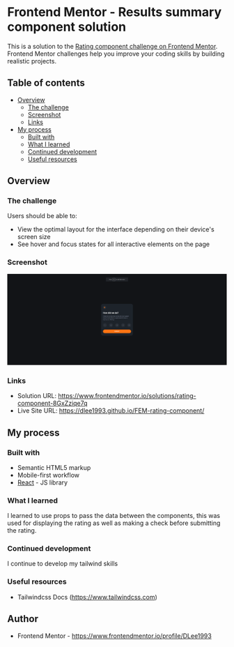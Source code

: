 # Frontend Mentor - Results summary component solution

This is a solution to the [Rating component challenge on Frontend Mentor](https://www.frontendmentor.io/challenges/interactive-rating-component-koxpeBUmI/hub). Frontend Mentor challenges help you improve your coding skills by building realistic projects.

## Table of contents

-   [Overview](#overview)
    -   [The challenge](#the-challenge)
    -   [Screenshot](#screenshot)
    -   [Links](#links)
-   [My process](#my-process)
    -   [Built with](#built-with)
    -   [What I learned](#what-i-learned)
    -   [Continued development](#continued-development)
    -   [Useful resources](#useful-resources)

## Overview

### The challenge

Users should be able to:

-   View the optimal layout for the interface depending on their device's screen size
-   See hover and focus states for all interactive elements on the page

### Screenshot

![ScreenShot](Screenshot.png)

### Links

-   Solution URL: https://www.frontendmentor.io/solutions/rating-component-8GxZziqe7q
-   Live Site URL: https://dlee1993.github.io/FEM-rating-component/

## My process

### Built with

-   Semantic HTML5 markup
-   Mobile-first workflow
-   [React](https://reactjs.org/) - JS library

### What I learned

I learned to use props to pass the data between the components, this was used for displaying the rating as well as making a check before submitting the rating. 

### Continued development
I continue to develop my tailwind skills
### Useful resources

-   Tailwindcss Docs (https://www.tailwindcss.com)

## Author

-   Frontend Mentor - https://www.frontendmentor.io/profile/DLee1993
